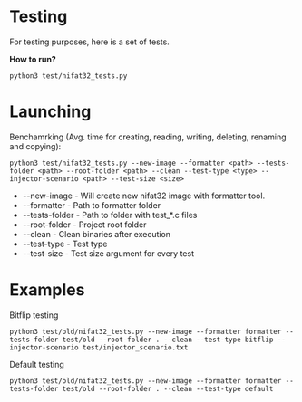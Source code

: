 # Testing

For testing purposes, here is a set of tests. </br>

**How to run?** </br>
```
python3 test/nifat32_tests.py 
```

# Launching

Benchamrking (Avg. time for creating, reading, writing, deleting, renaming and copying):
```
python3 test/nifat32_tests.py --new-image --formatter <path> --tests-folder <path> --root-folder <path> --clean --test-type <type> --injector-scenario <path> --test-size <size>
```
- --new-image - Will create new nifat32 image with formatter tool.
- --formatter - Path to formatter folder
- --tests-folder - Path to folder with test_*.c files
- --root-folder - Project root folder
- --clean - Clean binaries after execution
- --test-type - Test type 
- --test-size - Test size argument for every test

# Examples

Bitflip testing
```
python3 test/old/nifat32_tests.py --new-image --formatter formatter --tests-folder test/old --root-folder . --clean --test-type bitflip --injector-scenario test/injector_scenario.txt
```

Default testing
```
python3 test/old/nifat32_tests.py --new-image --formatter formatter --tests-folder test/old --root-folder . --clean --test-type default
```
